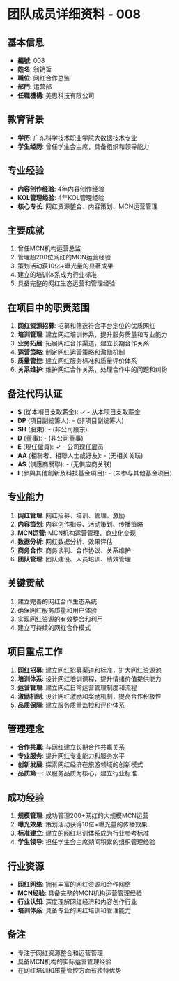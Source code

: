 # 团队成员详细资料 - 008

## 基本信息
- **編號**: 008
- **姓名**: 翁销哲
- **職位**: 网红合作总监
- **部門**: 运营部
- **任職機構**: 美思科技有限公司

## 教育背景
- **学历**: 广东科学技术职业学院大数据技术专业
- **学生经历**: 曾任学生会主席，具备组织和领导能力

## 专业经验
- **内容创作经验**: 4年内容创作经验
- **KOL管理经验**: 4年KOL管理经验
- **核心专长**: 网红资源整合、内容策划、MCN运营管理

## 主要成就
1. 曾任MCN机构运营总监
2. 管理超200位网红的MCN运营经验
3. 策划活动获10亿+曝光量的显著成果
4. 建立的培训体系成为行业标准
5. 具备完整的网红生态运营和管理经验

## 在项目中的职责范围
1. **网红资源招募**: 招募和筛选符合平台定位的优质网红
2. **培训管理**: 建立网红培训体系，提升服务质量和专业能力
3. **业务拓展**: 拓展网红合作渠道，建立长期合作关系
4. **运营策略**: 制定网红运营策略和激励机制
5. **质量管控**: 建立网红服务标准和质量评价体系
6. **关系维护**: 维护网红合作关系，处理合作中的问题和纠纷

## 备注代码认证
- **S** (從本項目支取薪金): ✓ - 从本项目支取薪金
- **DP** (項目副統籌人): - (非项目副统筹人)
- **SH** (股東): - (非公司股东)
- **D** (董事): - (非公司董事)
- **E** (現任僱員): ✓ - 公司现任雇员
- **AA** (相聯者、相聯人士或好友): - (无相关关联)
- **AS** (供應商關聯): - (无供应商关联)
- **I** (參與其他創新及科技基金項目): - (未参与其他基金项目)

## 专业能力
1. **网红管理**: 网红招募、培训、管理、激励
2. **内容策划**: 内容创作指导、活动策划、传播策略
3. **MCN运营**: MCN机构运营管理、商业化变现
4. **数据分析**: 网红数据分析、效果评估
5. **商务合作**: 商务谈判、合作协议、关系维护
6. **团队管理**: 团队建设、人员培训、绩效管理

## 关键贡献
1. 建立完善的网红合作生态系统
2. 确保网红服务质量和用户体验
3. 实现网红资源的有效整合和利用
4. 建立可持续的网红合作模式

## 项目重点工作
1. **网红招募**: 建立网红招募渠道和标准，扩大网红资源池
2. **培训体系**: 设计网红培训课程，提升情绪价值提供能力
3. **运营管理**: 建立网红日常运营管理制度和流程
4. **激励机制**: 设计网红激励和奖励机制，提高合作积极性
5. **品质保障**: 建立服务质量监控和评价体系

## 管理理念
- **合作共赢**: 与网红建立长期合作共赢关系
- **专业服务**: 提升网红专业能力和服务水平
- **创新发展**: 探索网红经济在旅游领域的创新模式
- **品质第一**: 以服务品质为核心，建立行业标准

## 成功经验
1. **规模管理**: 成功管理200+网红的大规模MCN运营
2. **曝光效果**: 策划活动获得10亿+曝光量的传播效果
3. **标准建立**: 建立的网红培训体系成为行业参考标准
4. **学生领导**: 担任学生会主席期间积累的组织管理经验

## 行业资源
- **网红网络**: 拥有丰富的网红资源和合作网络
- **MCN经验**: 具备完整的MCN机构运营管理经验
- **行业认知**: 深度理解网红经济和内容创作行业
- **培训体系**: 具备专业的网红培训和管理能力

## 备注
- 专注于网红资源整合和运营管理
- 具备MCN机构的实际运营管理经验
- 在网红培训和质量管控方面有独特优势 